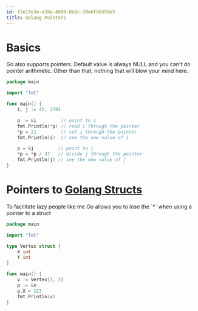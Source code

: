 ```yaml
---
id: f2e19e3e-e28a-4998-8b0c-38ebfdb559e5
title: Golang Pointers
---
```


# Basics

Go also supports pointers. Default value is always NULL and you can't do
pointer arithmetic. Other than that, nothing that will blow your mind
here.

``` go
package main

import "fmt"

func main() {
    i, j := 42, 2701

    p := &i         // point to i
    fmt.Println(*p) // read i through the pointer
    *p = 21         // set i through the pointer
    fmt.Println(i)  // see the new value of i

    p = &j         // point to j
    *p = *p / 37   // divide j through the pointer
    fmt.Println(j) // see the new value of j
}
```

# Pointers to [Golang Structs](20200828181259-structs)

To facilitate lazy people like me Go allows you to lose the \`\*\` when
using a pointer to a struct

``` go
package main

import "fmt"

type Vertex struct {
    X int
    Y int
}

func main() {
    v := Vertex{1, 2}
    p := &v
    p.X = 123
    fmt.Println(v)
}
```
